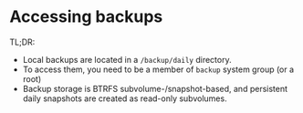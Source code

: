 # Accessing backups

TL;DR:
- Local backups are located in a `/backup/daily` directory.
- To access them, you need to be a member of `backup` system group (or a root)
- Backup storage is BTRFS subvolume-/snapshot-based, and persistent daily snapshots are created as read-only subvolumes.
